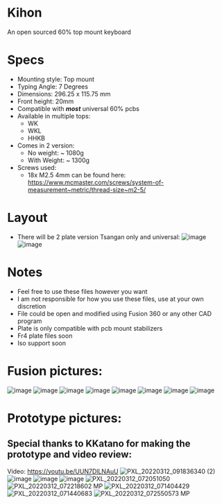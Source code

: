 # Kihon
An open sourced 60% top mount keyboard
# Specs
* Mounting style: Top mount
* Typing Angle: 7 Degrees
* Dimensions: 296.25 x 115.75 mm
* Front height: 20mm
* Compatible with _**most**_ universal 60% pcbs
* Available in multiple tops:
  * WK
  * WKL
  * HHKB
* Comes in 2 version:
  * No weight: ~ 1080g
  * With Weight: ~ 1300g
* Screws used:
  * 18x M2.5 4mm can be found here: https://www.mcmaster.com/screws/system-of-measurement~metric/thread-size~m2-5/
# Layout
* There will be 2 plate version Tsangan only and universal:
![image](https://user-images.githubusercontent.com/60489513/129011858-f10090c8-56d1-4bcb-8599-37b06ae82000.png)
![image](https://user-images.githubusercontent.com/60489513/129012087-337c194e-f302-43d3-ab34-dc8408f0433c.png)
# Notes
* Feel free to use these files however you want
* I am not responsible for how you use these files, use at your own discretion
* File could be open and modified using Fusion 360 or any other CAD program
* Plate is only compatible with pcb mount stabilizers
* Fr4 plate files soon
* Iso support soon
# Fusion pictures:
![image](https://user-images.githubusercontent.com/60489513/129010532-dd6760d4-6d92-42d5-af8d-ec173be18bfc.png)
![image](https://user-images.githubusercontent.com/60489513/129011144-18f9e3d5-bd8b-4263-8cc5-d3940f81648a.png)
![image](https://user-images.githubusercontent.com/60489513/129011174-b71b0f3d-b175-475b-8f49-ec2eb7ced758.png)
![image](https://user-images.githubusercontent.com/60489513/129012506-50e89a64-a566-4195-81ff-a2e01299023b.png)
![image](https://user-images.githubusercontent.com/60489513/129012554-e4ea7d71-f7ee-4d0f-b196-d69fcc56e018.png)
![image](https://user-images.githubusercontent.com/60489513/129010701-efac2dd2-f787-42a1-9a5e-c7a328263919.png)
![image](https://user-images.githubusercontent.com/60489513/129010759-8b7499cd-8fdc-48d0-80bc-88adc1ebb53b.png)
![image](https://user-images.githubusercontent.com/60489513/129010807-a6660c1a-b712-4015-aa76-3e75a76e81f8.png)
# Prototype pictures:
## Special thanks to KKatano for making the prototype and video review:
Video: https://youtu.be/UUN7DlLNAuU
![PXL_20220312_091836340 (2)](https://user-images.githubusercontent.com/60489513/158022115-2994a1ec-20f0-4232-87f8-1f68a5818fc2.jpg)
![image](https://user-images.githubusercontent.com/60489513/158022138-977f5eff-4642-407f-a3bf-206511c052b4.png)
![image](https://user-images.githubusercontent.com/60489513/158022145-07512c11-f634-4319-b297-1005cd9abd4c.png)
![image](https://user-images.githubusercontent.com/60489513/158022151-16288ddc-31ca-4b66-919e-bf9c586eda2c.png)
![PXL_20220312_072051050](https://user-images.githubusercontent.com/60489513/158022154-a3af94a2-cff1-49e3-99ab-2f81541207bb.jpg)
![PXL_20220312_072218602 MP](https://user-images.githubusercontent.com/60489513/158022159-b8a1c5bb-2358-455c-8ea2-a10438669ca0.jpg)
![PXL_20220312_071404429](https://user-images.githubusercontent.com/60489513/158022174-1d1b6a13-0d35-4528-8461-51223dfdd7e5.jpg)
![PXL_20220312_071440683](https://user-images.githubusercontent.com/60489513/158022178-f69d0970-964c-4d3e-9c83-b2c8256f3a51.jpg)
![PXL_20220312_072550573 MP](https://user-images.githubusercontent.com/60489513/158022189-cf877fef-444b-4fbe-8a56-61cd19a69776.jpg)


 
